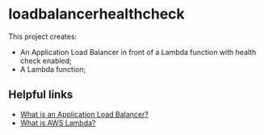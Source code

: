 # loadbalancerhealthcheck

This project creates:
- An Application Load Balancer in front of a Lambda function with health check enabled;
- A Lambda function;

## Helpful links

- [What is an Application Load Balancer?][1]
- [What is AWS Lambda?][2]

[1]: https://docs.aws.amazon.com/elasticloadbalancing/latest/application/introduction.html
[2]: https://docs.aws.amazon.com/lambda/latest/dg/welcome.html